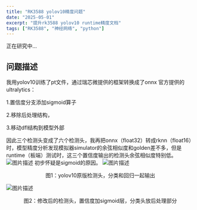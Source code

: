 ```yaml
---
title: "RK3588 yolov10精度问题"
date: "2025-05-01"
excerpt: "提升rk3588 yolov10 runtime精度文档"
tags: ["RK3588", "神经网络", "python"]
---
```


正在研究中...

## 问题描述
我用yolov10训练了pt文件，通过瑞芯微提供的框架转换成了onnx
官方提供的ultralytics：

1.置信度分支添加sigmoid算子

2.移除后处理结构，

3.移动dfl结构到模型外部

因此三个检测头变成了六个检测头，我再把onnx（float32）转成rknn（float16）时，模型精度分析发现模拟器simulator的余弦相似度和golden差不多，但是runtime（板端）测试时，这三个置信度输出的检测头余弦相似度特别低。
![图片描述](/images/blog/precise.png)
初步怀疑是sigmoid的原因。
![图片描述](/images/blog/yolov10_offcial.png)
<center>图1：yolov10原版检测头，分类和回归一起输出</center>

![图片描述](/images/blog/yolov10_onnx1.png)
<center>图2：修改后的检测头，置信度加sigmoid层，分类头放后处理部分</center>